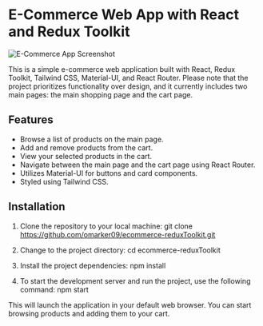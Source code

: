 # E-Commerce Web App with React and Redux Toolkit

![E-Commerce App Screenshot](screenshot.png)

This is a simple e-commerce web application built with React, Redux Toolkit, Tailwind CSS, Material-UI, and React Router. Please note that the project prioritizes functionality over design, and it currently includes two main pages: the main shopping page and the cart page.

## Features

- Browse a list of products on the main page.
- Add and remove products from the cart.
- View your selected products in the cart.
- Navigate between the main page and the cart page using React Router.
- Utilizes Material-UI for buttons and card components.
- Styled using Tailwind CSS.

## Installation

1. Clone the repository to your local machine:
git clone https://github.com/omarker09/ecommerce-reduxToolkit.git

2. Change to the project directory:
cd ecommerce-reduxToolkit

3. Install the project dependencies:
npm install

4. To start the development server and run the project, use the following command:
npm start

This will launch the application in your default web browser. You can start browsing products and adding them to your cart.



